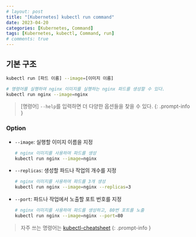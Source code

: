 ```yaml
---
# layout: post
title: "[Kubernetes] kubectl run command"
date: 2023-04-20
categories: [Kubernetes, Command]
tags: [Kubernetes, kubectl, Command, run]
# comments: true
---
```


## 기본 구조

```bash
kubectl run [파드 이름] --image=[이미지 이름]

# 명령어를 실행하여 nginx 이미지를 실행하는 nginx 파드를 생성할 수 있다.
kubectl run nginx --image=nginx
```

> [명령어] `--help`를 입력하면 더 다양한 옵션들을 찾을 수 있다.
{: .prompt-info }

### Option
- `--image`: 실행할 이미지 이름을 지정
    ```bash
    # nginx 이미지를 사용하여 파드를 생성
    kubectl run nginx --image=nginx
    ```

- `--replicas`: 생성할 파드나 작업의 개수를 지정
    ```bash
    # nginx 이미지를 사용하여 파드를 3개 생성
    kubectl run nginx --image=nginx --replicas=3
    ```

- `--port`: 파드나 작업에서 노출할 포트 번호를 지정
    ```bash
    # nginx 이미지를 사용하여 파드를 생성하고, 80번 포트를 노출
    kubectl run nginx --image=nginx --port=80
    ```

> 자주 쓰는 명령어는 [kubectl-cheatsheet](https://kubernetes.io/docs/reference/kubectl/cheatsheet/)
{: .prompt-info }